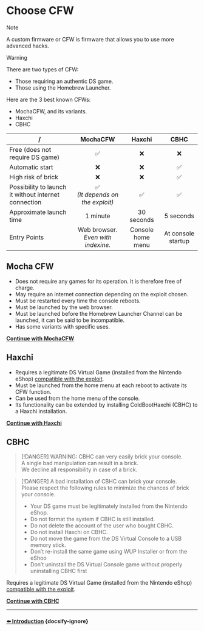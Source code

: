 # Choose CFW

> [!NOTE]
> A custom firmware or CFW is firmware that allows you to use more advanced hacks.

> [!WARNING]
> There are two types of CFW:
>
> - Those requiring an authentic DS game.
> - Those using the Homebrew Launcher.

Here are the 3 best known CFWs:

- MochaCFW, and its variants.
- Haxchi
- CBHC

| / | MochaCFW | Haxchi | CBHC |
|---|:-:|:-:|:-:|
|Free (does not require DS game)| ✅ | ❌ | ❌ |
|Automatic start | ❌ | ❌ | ✅ |
|High risk of brick| ❌ | ❌ | ✅ |
|Possibility to launch it without internet connection| ✅ <br>*(It depends on the exploit)*| ✅ | ✅ |
|Approximate launch time| 1 minute | 30 seconds | 5 seconds |
|Entry Points| Web browser.<br>*Even with indexine.*|Console home menu|At console startup|

## Mocha CFW

- Does not require any games for its operation. It is therefore free of charge.
- May require an internet connection depending on the exploit chosen.
- Must be restarted every time the console reboots.
- Must be launched by the web browser.
- Must be launched before the Homebrew Launcher Channel can be launched, it can be said to be incompatible.
- Has some variants with specific uses.

**[Continue with MochaCFW](mocha.md)**

## Haxchi

- Requires a legitimate DS Virtual Game (installed from the Nintendo eShop) [compatible with the exploit](ds-vc-choice.md).
- Must be launched from the home menu at each reboot to activate its CFW function.
- Can be used from the home menu of the console.
- Its functionality can be extended by installing ColdBootHaxchi (CBHC) to a Haxchi installation.

**[Continue with Haxchi](haxchi.md)**

## CBHC

> [!DANGER]
> WARNING: CBHC can very easily brick your console.<br>
>A single bad manipulation can result in a brick.<br>
>We decline all responsibility in case of a brick.

> [!DANGER]
> A bad installation of CBHC can brick your console.<br>
> Please respect the following rules to minimize the chances of brick your console.<br>
> - Your DS game must be legitimately installed from the Nintendo eShop.
> - Do not format the system if CBHC is still installed.
> - Do not delete the account of the user who bought CBHC.
> - Do not install Haxchi on CBHC.
> - Do not move the game from the DS Virtual Console to a USB memory stick.
> - Don’t re-install the same game using WUP Installer or from the eShoo
> - Don’t uninstall the DS Virtual Console game without properly uninstalling CBHC first

Requires a legitimate DS Virtual Game (installed from the Nintendo eShop) [compatible with the exploit](ds-vc-choice.md).

**[Continue with CBHC](cbhc.md)**

<hr>

#### [⬅️ Introduction](introduction.md) {docsify-ignore}